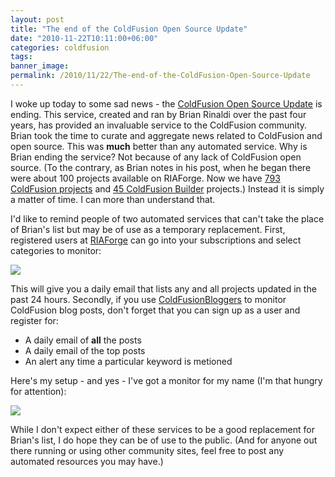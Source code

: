 ```yaml
---
layout: post
title: "The end of the ColdFusion Open Source Update"
date: "2010-11-22T10:11:00+06:00"
categories: coldfusion 
tags: 
banner_image: 
permalink: /2010/11/22/The-end-of-the-ColdFusion-Open-Source-Update
---
```


I woke up today to some sad news - the <a href="http://www.remotesynthesis.com/post.cfm/coldfusion-open-source-update-says-goodbye">ColdFusion Open Source Update</a> is ending. This service, created and ran by Brian Rinaldi over the past four years, has provided an invaluable service to the ColdFusion community. Brian took the time to curate and aggregate news related to ColdFusion and open source. This was <b>much</b> better than any automated service. Why is Brian ending the service? Not because of any lack of ColdFusion open source. (To the contrary, as Brian notes in his post, when he began there were about 100 projects available on RIAForge. Now we have <a href="http://www.riaforge.org/index.cfm?event=page.category&id=1">793 ColdFusion projects</a> and <a href="http://www.riaforge.org/index.cfm?event=page.category&id=14">45 ColdFusion Builder</a> projects.) Instead it is simply a matter of time. I can more than understand that. 

I'd like to remind people of two automated services that can't take the place of Brian's list but may be of use as a temporary replacement. First, registered users at <a href="http://www.riaforge.org">RIAForge</a> can go into your subscriptions and select categories to monitor: 

<img src="https://static.raymondcamden.com/images/screen48.png" />

This will give you a daily email that lists any and all projects updated in the past 24 hours. Secondly, if you use <a href="http://www.coldfusionbloggers.org">ColdFusionBloggers</a> to monitor ColdFusion blog posts, don't forget that you can sign up as a user and register for:

<ul>
<li>A daily email of <b>all</b> the posts
<li>A daily email of the top posts
<li>An alert any time a particular keyword is metioned
</ul>

Here's my setup - and yes - I've got a monitor for my name (I'm that hungry for attention):

<img src="https://static.raymondcamden.com/images/cfjedi/screen49.png" />

While I don't expect either of these services to be a good replacement for Brian's list, I do hope they can be of use to the public. (And for anyone out there running or using other community sites, feel free to post any automated resources you may have.)
